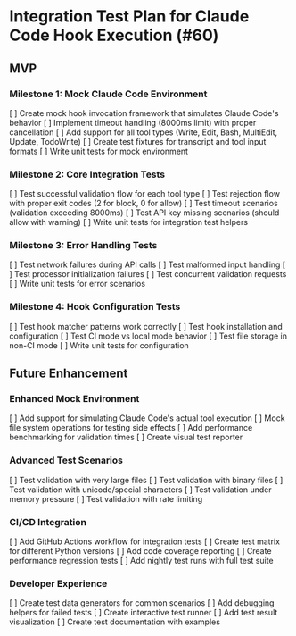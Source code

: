 # Integration Test Plan for Claude Code Hook Execution (#60)

## MVP

### Milestone 1: Mock Claude Code Environment
[ ] Create mock hook invocation framework that simulates Claude Code's behavior
[ ] Implement timeout handling (8000ms limit) with proper cancellation
[ ] Add support for all tool types (Write, Edit, Bash, MultiEdit, Update, TodoWrite)
[ ] Create test fixtures for transcript and tool input formats
[ ] Write unit tests for mock environment

### Milestone 2: Core Integration Tests
[ ] Test successful validation flow for each tool type
[ ] Test rejection flow with proper exit codes (2 for block, 0 for allow)
[ ] Test timeout scenarios (validation exceeding 8000ms)
[ ] Test API key missing scenarios (should allow with warning)
[ ] Write unit tests for integration test helpers

### Milestone 3: Error Handling Tests
[ ] Test network failures during API calls
[ ] Test malformed input handling
[ ] Test processor initialization failures
[ ] Test concurrent validation requests
[ ] Write unit tests for error scenarios

### Milestone 4: Hook Configuration Tests
[ ] Test hook matcher patterns work correctly
[ ] Test hook installation and configuration
[ ] Test CI mode vs local mode behavior
[ ] Test file storage in non-CI mode
[ ] Write unit tests for configuration

## Future Enhancement

### Enhanced Mock Environment
[ ] Add support for simulating Claude Code's actual tool execution
[ ] Mock file system operations for testing side effects
[ ] Add performance benchmarking for validation times
[ ] Create visual test reporter

### Advanced Test Scenarios
[ ] Test validation with very large files
[ ] Test validation with binary files
[ ] Test validation with unicode/special characters
[ ] Test validation under memory pressure
[ ] Test validation with rate limiting

### CI/CD Integration
[ ] Add GitHub Actions workflow for integration tests
[ ] Create test matrix for different Python versions
[ ] Add code coverage reporting
[ ] Create performance regression tests
[ ] Add nightly test runs with full test suite

### Developer Experience
[ ] Create test data generators for common scenarios
[ ] Add debugging helpers for failed tests
[ ] Create interactive test runner
[ ] Add test result visualization
[ ] Create test documentation with examples
